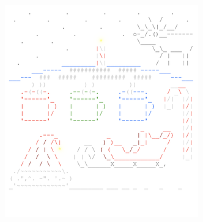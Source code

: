 <img align="left" style="float: left;" src="progress.png" width="530px">

<pre>
<a href='day/24'>Day 24: Immune System Simulator 20XX</a>
<a href='day/23'>Day 23: Experimental Emergency Teleportation</a>
<a href='day/22'>Day 22: Mode Maze</a>
<a href='day/21'>Day 21: Chronal Conversion</a>
<a href='day/20'>Day 20: A Regular Map</a>
<a href='day/19'>Day 19: Go With The Flow</a>
<a href='day/18'>Day 18: Settlers of The North Pole</a>
<a href='day/17'>Day 17: Reservoir Research</a>
<a href='day/16'>Day 16: Chronal Classification</a>
<a href='day/15'>Day 15: Beverage Bandits</a>
<a href='day/14'>Day 14: Chocolate Charts</a>
<a href='day/13'>Day 13: Mine Cart Madness</a>
<a href='day/12'>Day 12: Subterranean Sustainability</a>
<a href='day/11'>Day 11: Chronal Charge</a>
<a href='day/10'>Day 10: The Stars Align</a>
<a href='day/9'>Day 9: Marble Mania</a>
<a href='day/8'>Day 8: Memory Maneuver</a>
<a href='day/7'>Day 7: The Sum of Its Parts</a>
<a href='day/6'>Day 6: Chronal Coordinates</a>
<a href='day/5'>Day 5: Alchemical Reduction</a>
<a href='day/4'>Day 4: Repose Record</a>
<a href='day/3'>Day 3: No Matter How You Slice It</a>
<a href='day/2'>Day 2: Inventory Management System</a>
<a href='day/1'>Day 1: Chronal Calibration</a>
</pre>
